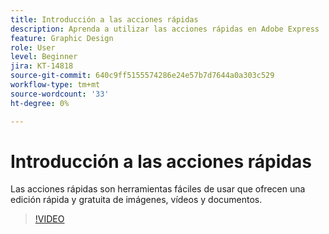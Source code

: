 ```yaml
---
title: Introducción a las acciones rápidas
description: Aprenda a utilizar las acciones rápidas en Adobe Express
feature: Graphic Design
role: User
level: Beginner
jira: KT-14818
source-git-commit: 640c9ff5155574286e24e57b7d7644a0a303c529
workflow-type: tm+mt
source-wordcount: '33'
ht-degree: 0%

---
```


# Introducción a las acciones rápidas

Las acciones rápidas son herramientas fáciles de usar que ofrecen una edición rápida y gratuita de imágenes, vídeos y documentos.

>[!VIDEO](https://video.tv.adobe.com/v/3426925?quality=12&learn=on&hidetitle=true)
